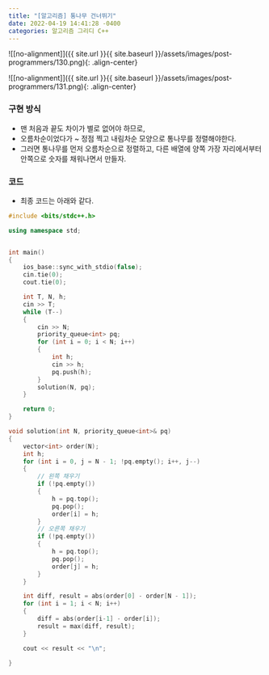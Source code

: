 ```yaml
---
title: "[알고리즘] 통나무 건너뛰기"
date: 2022-04-19 14:41:28 -0400
categories: 알고리즘 그리디 C++
---
```


![[no-alignment]]({{ site.url }}{{ site.baseurl }}/assets/images/post-programmers/130.png){: .align-center}

![[no-alignment]]({{ site.url }}{{ site.baseurl }}/assets/images/post-programmers/131.png){: .align-center}


### 구현 방식

- 맨 처음과 끝도 차이가 별로 없어야 하므로,
- 오름차순이었다가 ~ 정점 찍고 내림차순 모양으로 통나무를 정렬해야한다.
- 그러면 통나무를 먼저 오름차순으로 정렬하고, 다른 배열에 양쪽 가장 자리에서부터 안쪽으로 숫자를 채워나면서 만들자. 

### 코드

- 최종 코드는 아래와 같다.


```cpp
#include <bits/stdc++.h>

using namespace std;


int main()
{
	ios_base::sync_with_stdio(false);
	cin.tie(0);
	cout.tie(0);

	int T, N, h;
	cin >> T;
	while (T--)
	{
		cin >> N;
		priority_queue<int> pq;
		for (int i = 0; i < N; i++)
		{
			int h;
			cin >> h;
			pq.push(h);
		}
		solution(N, pq);
	}

	return 0;
}

void solution(int N, priority_queue<int>& pq)
{
	vector<int> order(N);
	int h;
	for (int i = 0, j = N - 1; !pq.empty(); i++, j--)
	{
		// 왼쪽 채우기
		if (!pq.empty())
		{
			h = pq.top();
			pq.pop();
			order[i] = h;
		}
		// 오른쪽 채우기
		if (!pq.empty())
		{
			h = pq.top();
			pq.pop();
			order[j] = h;
		}
	}

	int diff, result = abs(order[0] - order[N - 1]);
	for (int i = 1; i < N; i++)
	{
		diff = abs(order[i-1] - order[i]);
		result = max(diff, result);
	}

	cout << result << "\n";

}

```
